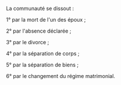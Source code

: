   
 La communauté se dissout :  

  
 1° par la mort de l'un des époux ;  

  
 2° par l'absence déclarée ;  

  
 3° par le divorce ;  

  
 4° par la séparation de corps ;  

  
 5° par la séparation de biens ;  

  
 6° par le changement du régime matrimonial.  
